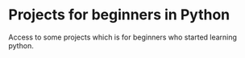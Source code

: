 # Projects for beginners in Python
Access to some projects which is for beginners who started learning python.
